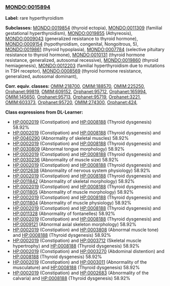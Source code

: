 
### [MONDO:0015894](http://purl.obolibrary.org/obo/MONDO_0015894)
**Label:** rare hyperthyroidism

**Subclasses:** [MONDO:0019854](http://purl.obolibrary.org/obo/MONDO_0019854) (thyroid ectopia), [MONDO:0011309](http://purl.obolibrary.org/obo/MONDO_0011309) (familial gestational hyperthyroidism), [MONDO:0019855](http://purl.obolibrary.org/obo/MONDO_0019855) (Athyreosis), [MONDO:0009043](http://purl.obolibrary.org/obo/MONDO_0009043) (generalized resistance to thyroid hormone), [MONDO:0009154](http://purl.obolibrary.org/obo/MONDO_0009154) (hypothyroidism, congenital, Nongoitrous, 5), [MONDO:0019861](http://purl.obolibrary.org/obo/MONDO_0019861) (thyroid hypoplasia), [MONDO:0007784](http://purl.obolibrary.org/obo/MONDO_0007784) (selective pituitary resistance to thyroid hormone), [MONDO:0010131](http://purl.obolibrary.org/obo/MONDO_0010131) (thyroid hormone resistance, generalized, autosomal recessive), [MONDO:0019860](http://purl.obolibrary.org/obo/MONDO_0019860) (thyroid hemiagenesis), [MONDO:0012203](http://purl.obolibrary.org/obo/MONDO_0012203) (familial hyperthyroidism due to mutations in TSH receptor), [MONDO:0008569](http://purl.obolibrary.org/obo/MONDO_0008569) (thyroid hormone resistance, generalized, autosomal dominant), 

**Corr. equiv. classes:** [OMIM:218700](http://purl.obolibrary.org/obo/OMIM_218700), [OMIM:188570](http://purl.obolibrary.org/obo/OMIM_188570), [OMIM:225250](http://purl.obolibrary.org/obo/OMIM_225250), [Orphanet:99819](http://www.orpha.net/ORDO/Orphanet_99819), [OMIM:609152](http://purl.obolibrary.org/obo/OMIM_609152), [Orphanet:95712](http://www.orpha.net/ORDO/Orphanet_95712), [Orphanet:165994](http://www.orpha.net/ORDO/Orphanet_165994), [OMIM:145650](http://purl.obolibrary.org/obo/OMIM_145650), [Orphanet:95713](http://www.orpha.net/ORDO/Orphanet_95713), [Orphanet:95719](http://www.orpha.net/ORDO/Orphanet_95719), [Orphanet:3221](http://www.orpha.net/ORDO/Orphanet_3221), [OMIM:603373](http://purl.obolibrary.org/obo/OMIM_603373), [Orphanet:95720](http://www.orpha.net/ORDO/Orphanet_95720), [OMIM:274300](http://purl.obolibrary.org/obo/OMIM_274300), [Orphanet:424](http://www.orpha.net/ORDO/Orphanet_424), 

**Class expressions from DL-Learner:**

- [HP:0002019](http://purl.obolibrary.org/obo/HP_0002019) (Constipation) and [HP:0008188](http://purl.obolibrary.org/obo/HP_0008188) (Thyroid dysgenesis) 58.92%
- [HP:0002019](http://purl.obolibrary.org/obo/HP_0002019) (Constipation) and [HP:0008188](http://purl.obolibrary.org/obo/HP_0008188) (Thyroid dysgenesis) and [HP:0040290](http://purl.obolibrary.org/obo/HP_0040290) (Abnormality of skeletal muscles) 58.92%
- [HP:0002019](http://purl.obolibrary.org/obo/HP_0002019) (Constipation) and [HP:0008188](http://purl.obolibrary.org/obo/HP_0008188) (Thyroid dysgenesis) and [HP:0030809](http://purl.obolibrary.org/obo/HP_0030809) (Abnormal tongue morphology) 58.92%
- [HP:0002019](http://purl.obolibrary.org/obo/HP_0002019) (Constipation) and [HP:0008188](http://purl.obolibrary.org/obo/HP_0008188) (Thyroid dysgenesis) and [HP:0030236](http://purl.obolibrary.org/obo/HP_0030236) (Abnormality of muscle size) 58.92%
- [HP:0002019](http://purl.obolibrary.org/obo/HP_0002019) (Constipation) and [HP:0008188](http://purl.obolibrary.org/obo/HP_0008188) (Thyroid dysgenesis) and [HP:0012638](http://purl.obolibrary.org/obo/HP_0012638) (Abnormality of nervous system physiology) 58.92%
- [HP:0002019](http://purl.obolibrary.org/obo/HP_0002019) (Constipation) and [HP:0008188](http://purl.obolibrary.org/obo/HP_0008188) (Thyroid dysgenesis) and [HP:0011842](http://purl.obolibrary.org/obo/HP_0011842) (Abnormality of skeletal morphology) 58.92%
- [HP:0002019](http://purl.obolibrary.org/obo/HP_0002019) (Constipation) and [HP:0008188](http://purl.obolibrary.org/obo/HP_0008188) (Thyroid dysgenesis) and [HP:0011805](http://purl.obolibrary.org/obo/HP_0011805) (Abnormality of muscle morphology) 58.92%
- [HP:0002019](http://purl.obolibrary.org/obo/HP_0002019) (Constipation) and [HP:0008188](http://purl.obolibrary.org/obo/HP_0008188) (Thyroid dysgenesis) and [HP:0011804](http://purl.obolibrary.org/obo/HP_0011804) (Abnormality of muscle physiology) 58.92%
- [HP:0002019](http://purl.obolibrary.org/obo/HP_0002019) (Constipation) and [HP:0008188](http://purl.obolibrary.org/obo/HP_0008188) (Thyroid dysgenesis) and [HP:0011328](http://purl.obolibrary.org/obo/HP_0011328) (Abnormality of fontanelles) 58.92%
- [HP:0002019](http://purl.obolibrary.org/obo/HP_0002019) (Constipation) and [HP:0008188](http://purl.obolibrary.org/obo/HP_0008188) (Thyroid dysgenesis) and [HP:0009121](http://purl.obolibrary.org/obo/HP_0009121) (Abnormal axial skeleton morphology) 58.92%
- [HP:0002019](http://purl.obolibrary.org/obo/HP_0002019) (Constipation) and [HP:0003808](http://purl.obolibrary.org/obo/HP_0003808) (Abnormal muscle tone) and [HP:0008188](http://purl.obolibrary.org/obo/HP_0008188) (Thyroid dysgenesis) 58.92%
- [HP:0002019](http://purl.obolibrary.org/obo/HP_0002019) (Constipation) and [HP:0003712](http://purl.obolibrary.org/obo/HP_0003712) (Skeletal muscle hypertrophy) and [HP:0008188](http://purl.obolibrary.org/obo/HP_0008188) (Thyroid dysgenesis) 58.92%
- [HP:0002019](http://purl.obolibrary.org/obo/HP_0002019) (Constipation) and [HP:0003270](http://purl.obolibrary.org/obo/HP_0003270) (Abdominal distention) and [HP:0008188](http://purl.obolibrary.org/obo/HP_0008188) (Thyroid dysgenesis) 58.92%
- [HP:0002019](http://purl.obolibrary.org/obo/HP_0002019) (Constipation) and [HP:0003011](http://purl.obolibrary.org/obo/HP_0003011) (Abnormality of the musculature) and [HP:0008188](http://purl.obolibrary.org/obo/HP_0008188) (Thyroid dysgenesis) 58.92%
- [HP:0002019](http://purl.obolibrary.org/obo/HP_0002019) (Constipation) and [HP:0002683](http://purl.obolibrary.org/obo/HP_0002683) (Abnormality of the calvaria) and [HP:0008188](http://purl.obolibrary.org/obo/HP_0008188) (Thyroid dysgenesis) 58.92%


